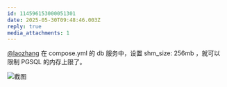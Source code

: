```yaml
---
id: 114596153000051301
date: 2025-05-30T09:48:46.003Z
reply: true
media_attachments: 1
---
```


[@laozhang](https://suo.si/@laozhang) 在 compose.yml 的 db 服务中，设置 shm_size: 256mb ，就可以限制 PGSQL 的内存上限了。

![截图](https://files.e5n.cc/media_attachments/files/114/596/152/409/594/968/original/db745064074833d6.jpg)
